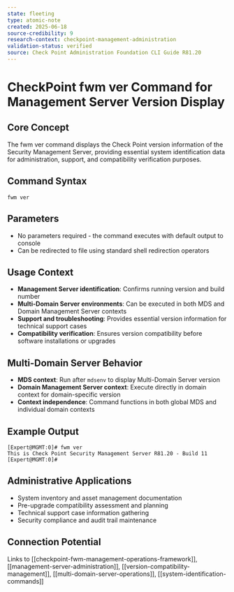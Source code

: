 ```yaml
---
state: fleeting
type: atomic-note
created: 2025-06-18
source-credibility: 9
research-context: checkpoint-management-administration
validation-status: verified
source: Check Point Administration Foundation CLI Guide R81.20
---
```


# CheckPoint fwm ver Command for Management Server Version Display

## Core Concept
The fwm ver command displays the Check Point version information of the Security Management Server, providing essential system identification data for administration, support, and compatibility verification purposes.

## Command Syntax
```
fwm ver
```

## Parameters
- No parameters required - the command executes with default output to console
- Can be redirected to file using standard shell redirection operators

## Usage Context
- **Management Server identification**: Confirms running version and build number
- **Multi-Domain Server environments**: Can be executed in both MDS and Domain Management Server contexts
- **Support and troubleshooting**: Provides essential version information for technical support cases
- **Compatibility verification**: Ensures version compatibility before software installations or upgrades

## Multi-Domain Server Behavior
- **MDS context**: Run after `mdsenv` to display Multi-Domain Server version
- **Domain Management Server context**: Execute directly in domain context for domain-specific version
- **Context independence**: Command functions in both global MDS and individual domain contexts

## Example Output
```
[Expert@MGMT:0]# fwm ver
This is Check Point Security Management Server R81.20 - Build 11
[Expert@MGMT:0]#
```

## Administrative Applications
- System inventory and asset management documentation
- Pre-upgrade compatibility assessment and planning
- Technical support case information gathering
- Security compliance and audit trail maintenance

## Connection Potential
Links to [[checkpoint-fwm-management-operations-framework]], [[management-server-administration]], [[version-compatibility-management]], [[multi-domain-server-operations]], [[system-identification-commands]]